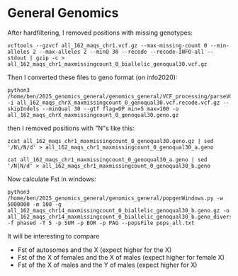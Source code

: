 # General Genomics

After hardfiltering, I removed positions with missing genotypes:
```
vcftools --gzvcf all_162_maqs_chr1.vcf.gz --max-missing-count 0 --min-alleles 2 --max-alleles 2 --minQ 30 --recode --recode-INFO-all --stdout | gzip -c > all_162_maqs_chr1_maxmissingcount_0_biallelic_genoqual30.vcf.gz
```

Then I converted these files to geno format (on info2020):
```
python3 /home/ben/2025_genomics_general/genomics_general/VCF_processing/parseVCF.py -i all_162_maqs_chrX_maxmissingcount_0_genoqual30.vcf.recode.vcf.gz --skipIndels --minQual 30 --gtf flag=DP min=5 max=100 -o all_162_maqs_chrX_maxmissingcount_0_genoqual30.geno.gz
```
then I removed positions with "N"s like this:
```
zcat all_162_maqs_chr1_maxmissingcount_0_genoqual30.geno.gz | sed '/N\/N/d' > all_162_maqs_chr1_maxmissingcount_0_genoqual30_a.geno

cat all_162_maqs_chr1_maxmissingcount_0_genoqual30_a.geno | sed '/N|N/d' > all_162_maqs_chr1_maxmissingcount_0_genoqual30_b.geno

```

Now calculate Fst in windows:
```
python3 /home/ben/2025_genomics_general/genomics_general/popgenWindows.py -w 5000000 -m 100 -g all_162_maqs_chr14_maxmissingcount_0_biallelic_genoqual30_b.geno.gz -o all_162_maqs_chr14_maxmissingcount_0_biallelic_genoqual30_b.geno_diversity_SUM_BOR_PAG.csv.gz -f phased -T 5 -p SUM -p BOR -p PAG --popsFile pops_all.txt
```

It will be interesting to compare 
* Fst of autosomes and the X (expect higher for the X)
* Fst of the X of females and the X of males (expect higher for female X)
* Fst of the X of males and the Y of males (expect higher for X)
